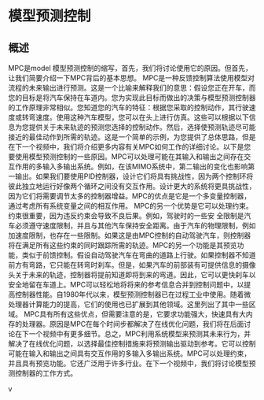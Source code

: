 # 模型预测控制

## 概述

MPC是model 模型预测控制的缩写，首先，我们将讨论使用它的原因。但首先，让我们简要介绍一下MPC背后的基本思想。 MPC是一种反馈控制算法使用模型对流程的未来输出进行预测。这是一个比喻来解释我们的意思：假设您正在开车，而您的目标是将汽车保持在车道内。您为实现此目标而做出的决策与模型预测控制器的工作原理非常相似。您知道您的汽车的特征：根据您采取的控制动作，其行驶速度或转弯速度。使用这种汽车模型，您可以在头上进行仿真。这些可以根据以下信息为您提供关于未来轨迹的预测您选择的控制动作。然后，选择使预测轨迹尽可能接近的最佳动作到所需的轨迹。这是一个简单的示例，为您提供了总体思路，但是在下一个视频中，我们将介绍更多内容有关MPC如何工作的详细讨论。以下是您要使用模型预测控制的一些原因。MPC可以处理可能在其输入和输出之间存在交互作用的多输入多输出系统。例如，在该MIMO系统中，第二输出的变化也影响第一输出。如果我们要使用PID控制器，设计它们将具有挑战性，因为两个控制环将彼此独立地运行好像两个循环之间没有交互作用。设计更大的系统将更具挑战性，因为它们将需要调节太多的控制器增益。MPC的优点是它是一个多变量控制器，通过考虑所有系统变量之间的相互作用。 MPC的另一个优势是它可以处理约束。约束很重要，因为违反约束会导致不良后果。例如，驾驶时的一些安 全限制是汽车必须遵守速度限制，并且与其他汽车保持安全距离。由于汽车的物理限制，例如加速度限制，也存在一些限制。如果这是由MPC控制的自动驾驶汽车，则控制器将在满足所有这些约束的同时跟踪所需的轨迹。MPC的另一个功能是其预览功能，类似于前馈控制。假设自动驾驶汽车在弯曲的道路上行驶。如果控制器不知道前方有弯路，它只能在转弯时刹车。但是，如果汽车的前部装有可提供信息的摄像头关于未来的轨迹，控制器将提前知道即将到来的弯道。因此，它可以更快刹车以安全地留在车道上。MPC可以轻松地将将来的参考信息合并到控制问题中，以提高控制器性能。自1980年代以来，模型预测控制器已在过程工业中使用。随着微处理器计算能力的提高，它们的使用也已扩展到其他领域。这里列出了其中一些区域。 MPC具有所有这些优点，但需要注意的是，它要求功能强大，快速具有大内存的处理器。原因是MPC在每个时间步都解决了在线优化问题，我们将在后面讨论在下一个视频中有更多细节。总之，MPC利用系统模型来预测其未来行为，并解决了在线优化问题，以选择最佳控制措施来将预测输出驱动到参考。它可以控制可能在输入和输出之间具有交互作用的多输入多输出系统。MPC可以处理约束，并且具有预览功能。它还广泛用于许多行业。在下一个视频中，我们将讨论模型预测控制器的工作方式。

v